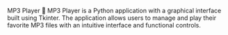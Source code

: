 MP3 Player 🎵
MP3 Player is a Python application with a graphical interface built using Tkinter. The application allows users to manage and play their favorite MP3 files with an intuitive interface and functional controls.


